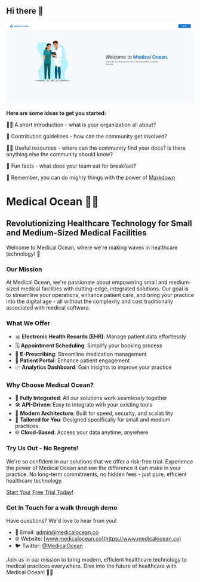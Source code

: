 ## Hi there 👋

![Medical Ocean](https://github.com/Medical-Ocean/.github/blob/4a2f418e6ea3d155fd42241069f8191598c03336/profile/auth.png "Auth Page")

**Here are some ideas to get you started:**

🙋‍♀️ A short introduction - what is your organization all about?

🌈 Contribution guidelines - how can the community get involved?

👩‍💻 Useful resources - where can the community find your docs? Is there anything else the community should know?

🍿 Fun facts - what does your team eat for breakfast?

🧙 Remember, you can do mighty things with the power of [Markdown](https://docs.github.com/github/writing-on-github/getting-started-with-writing-and-formatting-on-github/basic-writing-and-formatting-syntax)



# Medical Ocean 🌊🏥

## Revolutionizing Healthcare Technology for Small and Medium-Sized Medical Facilities

Welcome to Medical Ocean, where we're making waves in healthcare technology! 🚀

### Our Mission

At Medical Ocean, we're passionate about empowering small and medium-sized medical facilities with cutting-edge, integrated solutions. Our goal is to streamline your operations, enhance patient care, and bring your practice into the digital age - all without the complexity and cost traditionally associated with medical software.

### What We Offer

- 📊 **Electronic Health Records (EHR)**: Manage patient data effortlessly
- 🗓 **Appointment Scheduling**: Simplify your booking process
- 💊 **E-Prescribing**: Streamline medication management
- 📱 **Patient Portal**: Enhance patient engagement
- 📈 **Analytics Dashboard**: Gain insights to improve your practice

### Why Choose Medical Ocean?

- 🔗 **Fully Integrated**: All our solutions work seamlessly together
- 🛠 **API-Driven**: Easy to integrate with your existing tools
- 🚀 **Modern Architecture**: Built for speed, security, and scalability
- 💼 **Tailored for You**: Designed specifically for small and medium practices
- 🌐 **Cloud-Based**: Access your data anytime, anywhere

### Try Us Out - No Regrets!

We're so confident in our solutions that we offer a risk-free trial. Experience the power of Medical Ocean and see the difference it can make in your practice. No long-term commitments, no hidden fees - just pure, efficient healthcare technology.

[Start Your Free Trial Today!](https://www.medicalocean.com/trial)

### Get In Touch for a walk through demo

Have questions? We'd love to hear from you!

- 📧 Email: admin@medicalocean.co
- 🌐 Website: [www.medicalocean.co](https://www.medicalocean.co)
- 🐦 Twitter: [@MedicalOcean](https://twitter.com/MedicalOceanio)

Join us in our mission to bring modern, efficient healthcare technology to medical practices everywhere. Dive into the future of healthcare with Medical Ocean! 🌊🏥
